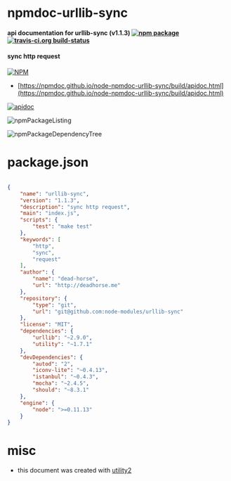 # npmdoc-urllib-sync

#### api documentation for  urllib-sync (v1.1.3)  [![npm package](https://img.shields.io/npm/v/npmdoc-urllib-sync.svg?style=flat-square)](https://www.npmjs.org/package/npmdoc-urllib-sync) [![travis-ci.org build-status](https://api.travis-ci.org/npmdoc/node-npmdoc-urllib-sync.svg)](https://travis-ci.org/npmdoc/node-npmdoc-urllib-sync)

#### sync http request

[![NPM](https://nodei.co/npm/urllib-sync.png?downloads=true&downloadRank=true&stars=true)](https://www.npmjs.com/package/urllib-sync)

- [https://npmdoc.github.io/node-npmdoc-urllib-sync/build/apidoc.html](https://npmdoc.github.io/node-npmdoc-urllib-sync/build/apidoc.html)

[![apidoc](https://npmdoc.github.io/node-npmdoc-urllib-sync/build/screenCapture.buildCi.browser.%252Ftmp%252Fbuild%252Fapidoc.html.png)](https://npmdoc.github.io/node-npmdoc-urllib-sync/build/apidoc.html)

![npmPackageListing](https://npmdoc.github.io/node-npmdoc-urllib-sync/build/screenCapture.npmPackageListing.svg)

![npmPackageDependencyTree](https://npmdoc.github.io/node-npmdoc-urllib-sync/build/screenCapture.npmPackageDependencyTree.svg)



# package.json

```json

{
    "name": "urllib-sync",
    "version": "1.1.3",
    "description": "sync http request",
    "main": "index.js",
    "scripts": {
        "test": "make test"
    },
    "keywords": [
        "http",
        "sync",
        "request"
    ],
    "author": {
        "name": "dead-horse",
        "url": "http://deadhorse.me"
    },
    "repository": {
        "type": "git",
        "url": "git@github.com:node-modules/urllib-sync"
    },
    "license": "MIT",
    "dependencies": {
        "urllib": "~2.9.0",
        "utility": "~1.7.1"
    },
    "devDependencies": {
        "autod": "2",
        "iconv-lite": "~0.4.13",
        "istanbul": "~0.4.3",
        "mocha": "~2.4.5",
        "should": "~8.3.1"
    },
    "engine": {
        "node": ">=0.11.13"
    }
}
```



# misc
- this document was created with [utility2](https://github.com/kaizhu256/node-utility2)
